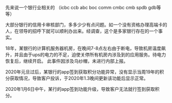 先来说一个银行业相关的 （icbc ccb abc boc comm cmbc cmb spdb gdb等等）

大部分银行的信用卡审核部门，多多少少有点问题。如一个没有资格办理高端卡的人，在领导的招呼下就可以顺利办出来。经调查，这个是多家银行存在的一个事实。

18年，某银行的计算机服务器机房，在晚间7-8点左右由于断电，导致机房温度飙升，并且由于ups的电力的不足，迫使关停所有机房内涉及到的应用服务。待电力恢复后，继续开启。
此事件因涉及乌纱帽，未进行内部上报。


2020年元旦过后，某银行的app签到获取积分功能异常，没有显示当周19年的积分获取情况，导致客户投诉，于2020年1.3晚间更新该功能后显示正常。


2020年1月6日中午，某行的app签到功能升级，导致客户无法就行签到获取积分。
